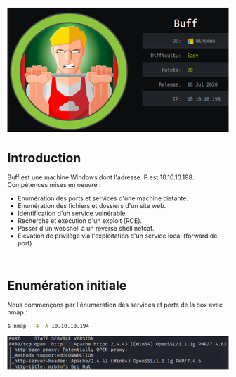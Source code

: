![Pic1](../img/buff1.PNG?raw=true) </br>

# Introduction

Buff est une machine Windows dont l'adresse IP est 10.10.10.198.</br>
Compétences mises en oeuvre :
* Enumération des ports et services d'une machine distante.
* Enumération des fichiers et dossiers d'un site web.
* Identification d'un service vulnérable.
* Recherche et exécution d'un exploit (RCE).
* Passer d'un webshell à un reverse shell netcat.
* Elevation de privilège via l'exploitation d'un service local (forward de port)
</br>

# Enumération initiale
Nous commençons par l'énumération des services et ports de la box avec nmap :
```bash
$ nmap -T4 -A 10.10.10.194
```
![Pic2](../img/buff2.PNG?raw=true) </br>
